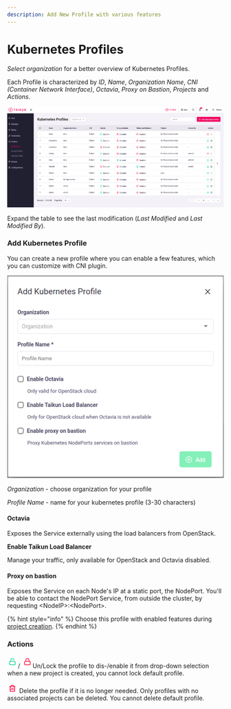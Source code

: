 ```yaml
---
description: Add New Profile with various features
---
```


# Kubernetes Profiles

_Select organization_ for a better overview of Kubernetes Profiles.

Each Profile is characterized by _ID_, _Name_, _Organization_ _Name_, _CNI (Container Network Interface)_, _Octavia_, _Proxy on Bastion_, _Projects_ and _Actions_.

![Fig. 1: Kubernetes profiles](<../.gitbook/assets/kubernetes profile (5).png>)

Expand the table to see the last modification (_Last Modified_ and _Last Modified By_).



### Add Kubernetes Profile

You can create a new profile where you can enable a few features, which you can customize with CNI plugin.

![Fig. 2: Add Kubernetes Profile](<../.gitbook/assets/add kubernetes profiel (1).png>)

_Organization_ - choose organization for your profile

_Profile Name_ - name for your kubernetes profile (3-30 characters)

#### Octavia

Exposes the Service externally using the load balancers from OpenStack.

**Enable Taikun Load Balancer**

Manage your traffic, only available for OpenStack and Octavia disabled.

#### Proxy on bastion

Exposes the Service on each Node's IP at a static port, the NodePort. You'll be able to contact the NodePort Service, from outside the cluster, by requesting \<NodeIP>:\<NodePort>.



{% hint style="info" %}
Choose this profile with enabled features during [project creation](https://itera.gitbook.io/taikun/user-guide-1/partner/projects/creating-a-new-project).
{% endhint %}



### Actions

![](<../.gitbook/assets/lock (3).png>)/ ![](../.gitbook/assets/unlock.png)Un/Lock the profile to dis-/enable it from drop-down selection when a new project is created, you cannot lock default profile.

![](<../.gitbook/assets/delete (2).png>) Delete the profile if it is no longer needed. Only profiles with no associated projects can be deleted. You cannot delete default profile.

